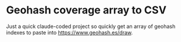 # Geohash coverage array to CSV

Just a quick claude-coded project so quickly get an array of geohash indexes to paste into https://www.geohash.es/draw.
